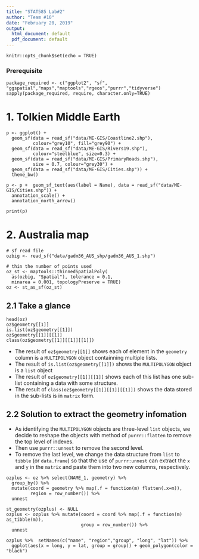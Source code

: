 ```yaml
---
title: "STAT585 Lab#2"
author: "Team #10"
date: "February 20, 2019"
output:
  html_document: default
  pdf_document: default
---
```


```{r setup, include=FALSE}
knitr::opts_chunk$set(echo = TRUE)
```

### Prerequisite
```{r load package, message=F, results='hide'}
package_required <- c("ggplot2", "sf", "ggspatial","maps","maptools","rgeos","purrr","tidyverse")
sapply(package_required, require, character.only=TRUE)
```

# 1. Tolkien Middle Earth
```{r Tolkien Middle Earth}
p <- ggplot() +
  geom_sf(data = read_sf("data/ME-GIS/Coastline2.shp"), 
          colour="grey10", fill="grey90") +
  geom_sf(data = read_sf("data/ME-GIS/Rivers19.shp"), 
          colour="steelblue", size=0.3) +
  geom_sf(data = read_sf("data/ME-GIS/PrimaryRoads.shp"), 
          size = 0.7, colour="grey30") +
  geom_sf(data = read_sf("data/ME-GIS/Cities.shp")) +
  theme_bw()

p <- p +  geom_sf_text(aes(label = Name), data = read_sf("data/ME-GIS/Cities.shp")) +
  annotation_scale() +
  annotation_north_arrow()

print(p)
```

# 2. Australia map

```{r input shp data}
# sf read file
ozbig <- read_sf("data/gadm36_AUS_shp/gadm36_AUS_1.shp")

# thin the number of points used
oz_st <- maptools::thinnedSpatialPoly(
  as(ozbig, "Spatial"), tolerance = 0.1, 
  minarea = 0.001, topologyPreserve = TRUE)
oz <- st_as_sf(oz_st)
```

## 2.1 Take a glance

```{r glance}
head(oz)
oz$geometry[[1]]
is.list(oz$geometry[[1]])
oz$geometry[[1]][[1]]
class(oz$geometry[[1]][[1]][[1]])
```

* The result of `oz$geometry[[1]]` shows each of element in the `geometry` column is a `MULTIPOLYGON` object containning multiple lists. 
* The result of `is.list(oz$geometry[[1]])` shows the `MULTIPOLYGON` object is a `list` object
* The result of `oz$geometry[[1]][[1]]` shows each of this list has one sub-list containing a data with some structure.
* The result of `class(oz$geometry[[1]][[1]][[1]])` shows the data stored in the sub-lists is in `matrix` form.

## 2.2 Solution to extract the geometry infomation

* As identifying the `MULTIPOLYGON` objects are three-level `list` objects, we decide to reshape the objects with method of `purrr::flatten` to remove the top level of indexes.
* Then use `purrr::unnest` to remove the second level. 
* To remove the last level, we change the data structure from `list` to `tibble` (or `data.frame`) so that the use of `purrr:unnest` can extract the `x` and `y` in the `matrix` and paste them into two new columns, respectively.  

```{r reshape}
ozplus <- oz %>% select(NAME_1, geometry) %>% 
  group_by() %>% 
  mutate(coord = geometry %>% map(.f = function(m) flatten(.x=m)),
         region = row_number()) %>% 
  unnest

st_geometry(ozplus) <- NULL
ozplus <- ozplus %>% mutate(coord = coord %>% map(.f = function(m) as_tibble(m)),
                            group = row_number()) %>% 
  unnest
```

```{r plotS}
ozplus %>%  setNames(c("name", "region","group", "long", "lat")) %>% 
  ggplot(aes(x = long, y = lat, group = group)) + geom_polygon(color = "black")
```
